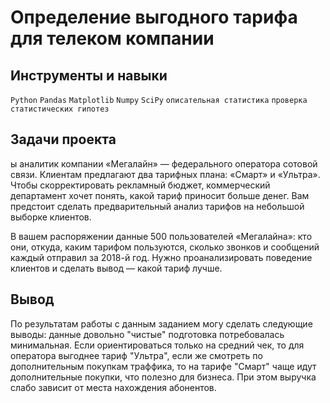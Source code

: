 # Определение выгодного тарифа для телеком компании
## Инструменты и навыки
`Python` `Pandas` `Matplotlib` `Numpy` `SciPy` `описательная статистика` `проверка статистических гипотез` 
## Задачи проекта
ы аналитик компании «Мегалайн» — федерального оператора сотовой связи. Клиентам предлагают два тарифных плана: «Смарт» и «Ультра». Чтобы скорректировать рекламный бюджет, коммерческий департамент хочет понять, какой тариф приносит больше денег. Вам предстоит сделать предварительный анализ тарифов на небольшой выборке клиентов.

В вашем распоряжении данные 500 пользователей «Мегалайна»: кто они, откуда, каким тарифом пользуются, сколько звонков и сообщений каждый отправил за 2018-й год. Нужно проанализировать поведение клиентов и сделать вывод — какой тариф лучше.

## Вывод
По результатам работы с данным заданием могу сделать следующие выводы: данные довольно "чистые" подготовка потребовалась минимальная. Если ориентироваться только на средний чек, то для оператора выгоднее тариф "Ультра", если же смотреть по дополнительным покупкам траффика, то на тарифе "Смарт" чаще идут дополнительные покупки, что полезно для бизнеса. При этом выручка слабо зависит от места нахождения абонентов.
